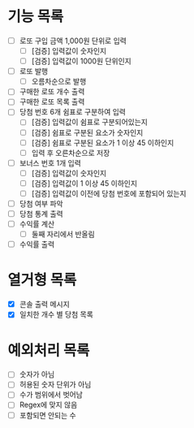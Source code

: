 # 기능 목록
- [ ] 로또 구입 금액 1,000원 단위로 입력
  - [ ] [검증] 입력값이 숫자인지
  - [ ] [검증] 입력값이 1000원 단위인지
- [ ] 로또 발행
  - [ ] 오름차순으로 발행
- [ ] 구매한 로또 개수 출력
- [ ] 구매한 로또 목록 출력
- [ ] 당첨 번호 6개 쉼표로 구분하여 입력
    - [ ] [검증] 입력값이 쉼표로 구분되어있는지
    - [ ] [검증] 쉼표로 구분된 요소가 숫자인지
    - [ ] [검증] 쉼표로 구분된 요소가 1 이상 45 이하인지
    - [ ] 입력 후 오른차순으로 저장
- [ ] 보너스 번호 1개 입력
    - [ ] [검증] 입력값이 숫자인지
    - [ ] [검증] 입력값이 1 이상 45 이하인지 
    - [ ] [검증] 입력값이 이전에 당첨 번호에 포함되어 있는지
- [ ] 당첨 여부 파악
- [ ] 당첨 통계 출력
- [ ] 수익률 계산
  - [ ] 둘째 자리에서 반올림
- [ ] 수익률 출력

# 열거형 목록
- [X] 콘솔 출력 메시지
- [X] 일치한 개수 별 당첨 목록

# 예외처리 목록
- [ ] 숫자가 아님
- [ ] 허용된 숫자 단위가 아님
- [ ] 수가 범위에서 벗어남
- [ ] Regex에 맞지 않음
- [ ] 포함되면 안되는 수
